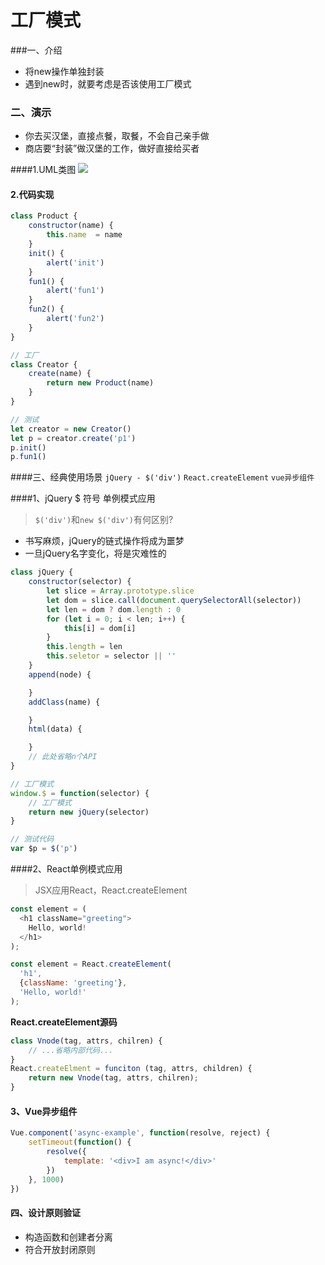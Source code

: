 # 工厂模式

###一、介绍

- 将new操作单独封装
- 遇到new时，就要考虑是否该使用工厂模式

### 二、演示

- 你去买汉堡，直接点餐，取餐，不会自己亲手做
- 商店要“封装”做汉堡的工作，做好直接给买者

####1.UML类图
![](https://ws1.sinaimg.cn/large/0069RVTdgy1ftulavjw8ej315g0eg3zk.jpg)

#### 2.代码实现
```javascript
class Product {
	constructor(name) {
		this.name  = name
	}
	init() {
		alert('init')
	}
	fun1() {
		alert('fun1')
	}
	fun2() {
		alert('fun2')
	}
}

// 工厂
class Creator {
	create(name) {
		return new Product(name)
	}
}

// 测试
let creator = new Creator()
let p = creator.create('p1')
p.init()
p.fun1()
```


####三、经典使用场景
`jQuery - $('div')`
`React.createElement`
`vue异步组件`



####1、jQuery $ 符号 单例模式应用

> `$('div')`和`new $('div')`有何区别?
  - 书写麻烦，jQuery的链式操作将成为噩梦
  - 一旦jQuery名字变化，将是灾难性的
```javascript
class jQuery {
	constructor(selector) {
		let slice = Array.prototype.slice
		let dom = slice.call(document.querySelectorAll(selector))
		let len = dom ? dom.length : 0
		for (let i = 0; i < len; i++) {
			this[i] = dom[i]
		}
		this.length = len
		this.seletor = selector || ''
	}
	append(node) {

	}
	addClass(name) {

	}
	html(data) {

	}
	// 此处省略n个API
}

// 工厂模式
window.$ = function(selector) {
	// 工厂模式
	return new jQuery(selector)
}

// 测试代码
var $p = $('p')
```

####2、React单例模式应用

> JSX应用React，React.createElement

```javascript
const element = (
  <h1 className="greeting">
    Hello, world!
  </h1>
);
```

```javascript
const element = React.createElement(
  'h1',
  {className: 'greeting'},
  'Hello, world!'
);
```

**React.createElement源码**

```javascript
class Vnode(tag, attrs, chilren) {
	// ...省略内部代码...
}
React.createElment = funciton (tag, attrs, children) {
    return new Vnode(tag, attrs, chilren);
}
```



#### 3、Vue异步组件

```javascript
Vue.component('async-example', function(resolve, reject) {
    setTimeout(function() {
        resolve({
            template: '<div>I am async!</div>'
        })
    }, 1000)
})
```



####  四、设计原则验证

- 构造函数和创建者分离
- 符合开放封闭原则









